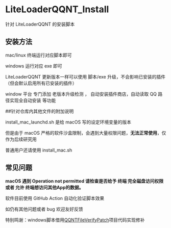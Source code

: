 # LiteLoaderQQNT_Install
针对 LiteLoaderQQNT 的安装脚本

## 安装方法

mac/linux 终端运行对应脚本即可

windows 运行对应 exe  即可

LiteLoaderQQNT 更新版本一样可以使用 脚本/exe 升级，不会影响已安装的插件（但会默认启用所有已安装的插件）

window 平台 专门添加 老版本升级检测 ， 自动安装插件商店，自动读取 QQ 路径实现全自动安装 等功能

##针对仓库内其他文件的附加说明

install_mac_launchd.sh 是给 macOS 写的设定环境变量的版本

但是由于 macOS 严格的软件沙盒限制，会遇到大量权限问题，**无法正常使用**，仅作为后续研究用

普通用户还请使用 install_mac.sh

## 常见问题

**macOS 遇到 Operation not permitted 请检查是否给予 终端 完全磁盘访问权限 或者 允许 终端想访问其他App的数据。**

软件目前使用 GitHub Action 自动化验证脚本效果

如仍有其他问题或者 bug 欢迎友好反馈


特别鸣谢：windows脚本借用[QQNTFileVerifyPatch](https://github.com/LiteLoaderQQNT/QQNTFileVerifyPatch)项目代码实现修补
